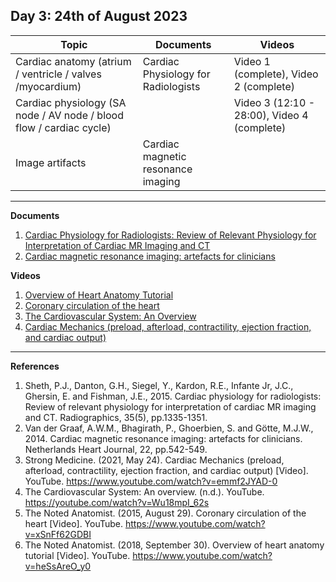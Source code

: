 **Day 3: 24th of August 2023**
-------------------

|     Topic     |   Documents    |    Videos    |
| ------------- | ------------- | ------------- | 
| Cardiac anatomy (atrium / ventricle / valves /myocardium)| Cardiac Physiology for Radiologists | Video 1 (complete), Video 2 (complete)|
| Cardiac physiology (SA node / AV node / blood flow / cardiac cycle) |   |  Video 3 (12:10 - 28:00), Video 4 (complete) |
|  Image artifacts |  Cardiac magnetic resonance imaging |         |

----------------------------

**Documents**

1. [Cardiac Physiology for Radiologists: Review of Relevant Physiology for Interpretation of Cardiac MR Imaging and CT](https://pubmed.ncbi.nlm.nih.gov/26186546/)
2. [Cardiac magnetic resonance imaging: artefacts for clinicians](https://pubmed.ncbi.nlm.nih.gov/25339204/)


**Videos**
1. [Overview of Heart Anatomy Tutorial](https://www.youtube.com/watch?v=heSsAreO_y0)
2. [Coronary circulation of the heart](https://www.youtube.com/watch?v=xSnFf62GDBI)
3. [The Cardiovascular System: An Overview](https://youtube.com/watch?v=Wu18mpI_62s)
4. [Cardiac Mechanics (preload, afterload, contractility, ejection fraction, and cardiac output)](https://www.youtube.com/watch?v=emmf2JYAD-0)

   
----------------------------

**References**
1. Sheth, P.J., Danton, G.H., Siegel, Y., Kardon, R.E., Infante Jr, J.C., Ghersin, E. and Fishman, J.E., 2015. Cardiac physiology for radiologists: Review of relevant physiology for interpretation of cardiac MR imaging and CT. Radiographics, 35(5), pp.1335-1351.
2. Van der Graaf, A.W.M., Bhagirath, P., Ghoerbien, S. and Götte, M.J.W., 2014. Cardiac magnetic resonance imaging: artefacts for clinicians. Netherlands Heart Journal, 22, pp.542-549.
3. Strong Medicine. (2021, May 24). Cardiac Mechanics (preload, afterload, contractility, ejection fraction, and cardiac output) [Video]. YouTube. https://www.youtube.com/watch?v=emmf2JYAD-0
4. The Cardiovascular System: An overview. (n.d.). YouTube. https://youtube.com/watch?v=Wu18mpI_62s
5. The Noted Anatomist. (2015, August 29). Coronary circulation of the heart [Video]. YouTube. https://www.youtube.com/watch?v=xSnFf62GDBI
6. The Noted Anatomist. (2018, September 30). Overview of heart anatomy tutorial [Video]. YouTube. https://www.youtube.com/watch?v=heSsAreO_y0
<!---  --->
